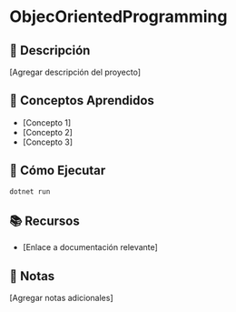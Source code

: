 # ObjecOrientedProgramming

## 📝 Descripción

[Agregar descripción del proyecto]

## 🎯 Conceptos Aprendidos

- [Concepto 1]
- [Concepto 2]
- [Concepto 3]

## 🚀 Cómo Ejecutar

```bash
dotnet run
```

## 📚 Recursos

- [Enlace a documentación relevante]

## 📝 Notas

[Agregar notas adicionales]
